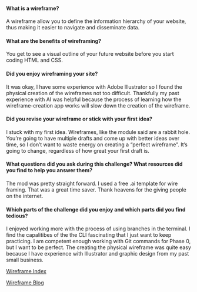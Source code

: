 #### What is a wireframe?
A wireframe allow you to define the information hierarchy of your website, thus making it easier to navigate and disseminate data.
#### What are the benefits of wireframing?
You get to see a visual outline of your future website before you start coding HTML and CSS.
#### Did you enjoy wireframing your site?
It was okay, I have some experience with Adobe Illustrator so I found the physical creation of the wireframes not too difficult. Thankfully my past experience with AI was helpful because the process of learning how the wireframe-creation app works will slow down the creation of the wireframe.
#### Did you revise your wireframe or stick with your first idea?
I stuck with my first idea. Wireframes, like the module said are a rabbit hole. You’re going to have multiple drafts and come up with better ideas over time, so I don’t want to waste energy on creating a “perfect wireframe”. It’s going to change, regardless of how great your first draft is.
#### What questions did you ask during this challenge? What resources did you find to help you answer them?
The mod was pretty straight forward. I used a free .ai template for wire framing. That was a great time saver. Thank heavens for the giving people on the internet.
#### Which parts of the challenge did you enjoy and which parts did you find tedious?
I enjoyed working more with the process of using branches in the terminal. I find the capalitibes of the the CLI fascinating that I just want to keep practicing. I am competent enough working with Git commands for Phase 0, but I want to be perfect. The creating the physical wireframe was quite easy because I have experience with Illustrator and graphic design from my past small business.


[Wireframe Index](imgs/wireframe-index.jpg "Wireframe Index")

[Wireframe Blog](imgs/wireframe-blog-posts.jpg "Wireframe Blog")